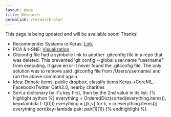 ```yaml
---
layout: page
title: Research
permalink: /research-old/
---
```


This page is being updated and will be available soon! Thanks!

- Recommender Systems in Keras: [Link](https://nipunbatra.github.io/blog/2017/recommend-keras.html)
- PCA & t-SNE: [Visualization](https://medium.com/@luckylwk/visualising-high-dimensional-datasets-using-pca-and-t-sne-in-python-8ef87e7915b)
- Gitconfig file had a symbolic link to another .gitconfig file in a repo that was deleted. This prevented 'git config --global user.name "username"' from executing. It gave error it never found the .gitconfig file. The only solution was to remove said .gitconfig file from /Users/username/ and run the above command again.
- Idea: Donate items, public dropbox, classify items Keras->CoreML, Facebook/Twitter Oath2.0, nearby charities
- Sort a dictionary by it's key first, then by the 2nd value in its list:
{% highlight python %}
everything = OrderedDict(sorted(everything.items(), key=lambda t: t[0]))
	everything = [[k,v] for k, v in everything.items()]
	everything.sort(key=lambda pair: pair[1][1])
{% endhighlight %}
